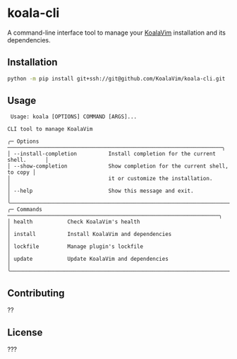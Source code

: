 # koala-cli

A command-line interface tool to manage your [KoalaVim](https://github.com/KoalaVim/KoalaVim) installation and its dependencies.

## Installation

```bash
python -m pip install git+ssh://git@github.com/KoalaVim/koala-cli.git
```

## Usage
```
 Usage: koala [OPTIONS] COMMAND [ARGS]...                                       
                                                                                
CLI tool to manage KoalaVim

╭─ Options ────────────────────────────────────────────────────────────────────╮
│ --install-completion          Install completion for the current shell.      │
│ --show-completion             Show completion for the current shell, to copy │
│                               it or customize the installation.              │
│ --help                        Show this message and exit.                    │
╰──────────────────────────────────────────────────────────────────────────────╯
╭─ Commands ───────────────────────────────────────────────────────────────────╮
│ health           Check KoalaVim's health                                     │
│ install          Install KoalaVim and dependencies                           │
│ lockfile         Manage plugin's lockfile                                    │
│ update           Update KoalaVim and dependencies                            │
╰──────────────────────────────────────────────────────────────────────────────╯
```
## Contributing

??

## License

???
